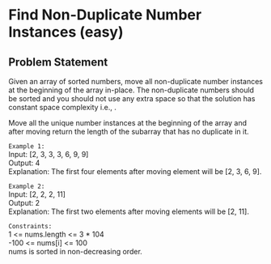 # Find Non-Duplicate Number Instances (easy)
## Problem Statement
Given an array of sorted numbers, move all non-duplicate number instances at the beginning of the array in-place. The non-duplicate numbers should be sorted and you should not use any extra space so that the solution has constant space complexity i.e., .

Move all the unique number instances at the beginning of the array and after moving return the length of the subarray that has no duplicate in it.

`Example 1:`<br>
Input: [2, 3, 3, 3, 6, 9, 9] <br>
Output: 4 <br>
Explanation: The first four elements after moving element will be [2, 3, 6, 9]. <br>

`Example 2:` <br>
Input: [2, 2, 2, 11] <br>
Output: 2 <br>
Explanation: The first two elements after moving elements will be [2, 11]. <br>

`Constraints:` <br>
1 <= nums.length <= 3 * 104 <br>
-100 <= nums[i] <= 100 <br>
nums is sorted in non-decreasing order. <br>
